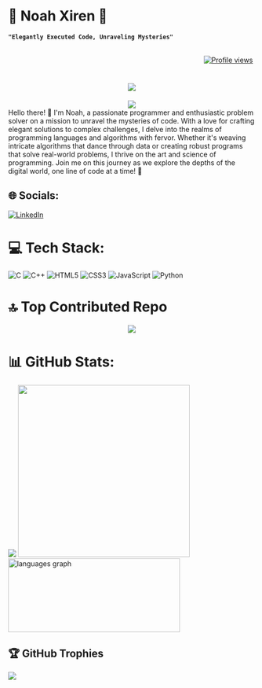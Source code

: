 <!-- Repository Name -->
<h1>🌟 Noah Xiren 🌟</h1>

<!-- Short Description -->
**`"Elegantly Executed Code, Unraveling Mysteries"`**<br/><br/>

<div align="right">
  <a href="https://komarev.com/ghpvc/?username=NoahXiren&color=blue" target="_blank">
    <img src="https://komarev.com/ghpvc/?username=NoahXiren&color=blue" alt="Profile views" style="margin-right: 5px;">
  </a>
</div>



<h1 align="center">
    <img src="https://readme-typing-svg.herokuapp.com/?font=Righteous&size=35&center=true&vCenter=true&width=500&height=70&duration=4000&lines=Hi+There!+👋;+I'm+Noah+Xiren!;+Nice+to+meet+you🤗." />
</h1>

<div align="center">
 <img src="https://quotes-github-readme.vercel.app/api?type=horizontal&theme=tokyonight"/>
</div>
Hello there! 👋 I'm Noah, a passionate programmer and enthusiastic problem solver on a mission to unravel the mysteries of code. With a love for crafting elegant solutions to complex challenges, I delve into the realms of programming languages and algorithms with fervor. Whether it's weaving intricate algorithms that dance through data or creating robust programs that solve real-world problems, I thrive on the art and science of programming. Join me on this journey as we explore the depths of the digital world, one line of code at a time! 🚀<br>


## 🌐 Socials:
[![LinkedIn](https://img.shields.io/badge/LinkedIn-%230077B5.svg?logo=linkedin&logoColor=white)](https://www.linkedin.com/in/noah-xiran-8445042ba/) 

# 💻 Tech Stack:
![C](https://img.shields.io/badge/c-%2300599C.svg?style=for-the-badge&logo=c&logoColor=white) ![C++](https://img.shields.io/badge/c++-%2300599C.svg?style=for-the-badge&logo=c%2B%2B&logoColor=white) ![HTML5](https://img.shields.io/badge/html5-%23E34F26.svg?style=for-the-badge&logo=html5&logoColor=white) ![CSS3](https://img.shields.io/badge/css3-%231572B6.svg?style=for-the-badge&logo=css3&logoColor=white) ![JavaScript](https://img.shields.io/badge/javascript-%23323330.svg?style=for-the-badge&logo=javascript&logoColor=%23F7DF1E) ![Python](https://img.shields.io/badge/python-3670A0?style=for-the-badge&logo=python&logoColor=ffdd54)



# 🔝 Top Contributed Repo
<div align = "center">
  <img src="https://github-contributor-stats.vercel.app/api?username=NoahXiren&limit=5&theme=algolia&combine_all_yearly_contributions=true"/>
</div>


# 📊 GitHub Stats:
  <img src="https://github-readme-streak-stats.herokuapp.com/?user=NoahXiren&theme=holi&hide_border=false" />
  <img src="https://github-readme-stats.vercel.app/api?username=NoahXiren&theme=holi&hide_border=false&include_all_commits=true&count_private=false" width="350",alt="stats graph" />
  <img src="https://github-readme-stats.vercel.app/api/top-langs/?username=NoahXiren&theme=midnight-purple&hide_border=false&include_all_commits=false&count_private=true&layout=compact"  height="150" alt="languages graph" width="350"/>


## 🏆 GitHub Trophies
![](https://github-profile-trophy.vercel.app/?username=NoahXiren&theme=tokyonight&no-frame=false&no-bg=false&margin-w=4)




